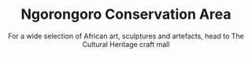 ---
layout: destination
category: private-safari
permalink: /:categories/:title/
title: Ngorongoro Conservation Area
subtitle: "For a wide selection of African art, sculptures and artefacts, head to The Cultural Heritage craft mall"

sys:
  icon: 🏞️
  circuit: Northen Circuit
  review: "Memorable Experience"
  price: N/A
  best_time: 👍 June to September 
  accommodation:
    five_star: "N/A"
    mid_star: "N/A" 
    camp: "N/A"
  image:
    alt: Ngorongoro Conservation Area
    url: "./img/uploads/cultural-heritage-bango-kibokoland-adventures.jpg"

image_corousel:
  - image: "./img/uploads/cultural-heritage-culture-inside-chamber-kibokoland-adventures.jpg"
  - image: "./img/uploads/cultural-heritage-culture-building-kibokoland-adventures.jpg"
  - image: "./img/uploads/cultural-heritage-culture-building-kibokoland-adventures.jpg"
  - image: "./img/uploads/cultural-heritage-bango-kibokoland-adventures.jpg"

overview:


  intro:
    - paragraph: "Ngorongoro crater national park is said to be one of the most famous and beauty of its features and everything good about it. Ngorongoro is 180km (110m) west of Arusha, north of Karatu and east of Serengeti National park. It is located in the Northern circuit. As it is a home to the vast, volcanic crater and ‘’big 5’’ game. The big fives are (elephant, lion, leopard, buffalo, and rhino). Huge herds of thousands wildebeests and zebra many other animals such as zebras, flamingos, gazelles. Also hominin fossils found in the Olduvai Gorge date back many years ago.."

    - paragraph: "The crater is still active with volcanoes since Mount Oldonyo lengai is close by. It erupted and left a crater 610m(2,000ft) deep and 260 sq km (100 sq mi).The surrounding rift valley with its plains and two lakes are part of the famous annual migration on that sweeps up million on that sweeps up millions of mammals, predators and prey. " 
  
  tour_details:
    when: "open for tours and activities 9am - 4.30pm every day of the year"
    duration: "4 Hours"
    language: "English"
    price_includes: "includes visit guided and transport."
    transport: "Toyota Landcruiser."
    itinerary: "Arusha > moshi > northwest Mt. Kilimanjaro"

  setting:
    activities: "bird watching and Game drives"
    hashtags: >
      "Volcanic crater #️⃣   big five game #️⃣   rift valley"
  included:
    - item: All meal(breakfast, lunch, dinner)
    - item: Drinks
    - item: Park fees
    - item: All transportation
    - item: Professional driver guide
    - item: Accommodation
    - item: All activities
    - item: Road trip airport transfer

  excluded:
    - item: Personal items
    - item: International flights
    - item: Tips(tipping guideline)
    - item: Additional accommodation before and at the end of the tour




  remarks:
    - note: This tour involves some walking so wear comfortable shoes.
    - note: This is not a wheelchair accessible tour.


experience:
  what_to_see:
    - paragraph: "<b> Ngorongoro crater</b> Obviously you will get a drive down slope of the crater using 4 wheel vehicles. It will You will descend 2000 feet (over 600 meters) to the floor of the crater for a half a day crater tour"

    - paragraph: "<b>Forest exploration</b>The forest area is inhabited by monkeys and elephants. The lake area that you may see the flamingos and the open savannah where the lions hunt for food."


    - paragraph: "<b>The Wildlife</b> Ngorongoro crater national park is the dazzling paradise for animals since it the park that has the big 5 animals and these are (rhino, elephant, leopard, lion and African buffalo) other animals are cheetah, hippopotamus, flamingos, wildebeest, zebra, giraffe, great white pelican."

  
expect:
  video: 
    url: <iframe width="560" height="315" src="https://www.youtube.com/embed/Ynf67DbR9yk" frameborder="0" allow="accelerometer; autoplay; encrypted-media; gyroscope; picture-in-picture" allowfullscreen></iframe>

itinerary:
  - paragraph: "You can venture Ngorongoro Crater in a day tour from Moshi or Arusha. The tour departs from Arusha town with lunch boxes, Water from your hotel and drive to Ngorongoro Crater. You will descend 2000 feet (over 600 meters) to the floor of the crater for a half day crater tour. "
  - paragraph: "Explore the forest areas that are inhabited by monkeys and elephant, the lake area, where you may see the flamingos and the open savannah where the lions hunt for food. "
  - paragraph: "Late evening the car will depart driving you back to your departure points and dropping you to your booked hotels. And thus how day ends with a memorable moment, don’t miss it!"

 
remarks:
  - paragraph: Book in advance, since this is one of our most popular day tours. The tour runs six days a week, so you can easily fit it intro your Town Tour itinerary .

  - paragraph: This can be encouporated in other packeges too, please create your bucket list and send it to us to we can create you a quote!



---
